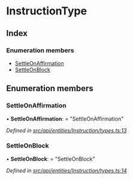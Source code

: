 # InstructionType

## Index

### Enumeration members

* [SettleOnAffirmation](instructiontype.md#settleonaffirmation)
* [SettleOnBlock](instructiontype.md#settleonblock)

## Enumeration members

### SettleOnAffirmation

• **SettleOnAffirmation**: = "SettleOnAffirmation"

_Defined in_ [_src/api/entities/Instruction/types.ts:13_](https://github.com/PolymathNetwork/polymesh-sdk/blob/56921667/src/api/entities/Instruction/types.ts#L13)

### SettleOnBlock

• **SettleOnBlock**: = "SettleOnBlock"

_Defined in_ [_src/api/entities/Instruction/types.ts:14_](https://github.com/PolymathNetwork/polymesh-sdk/blob/56921667/src/api/entities/Instruction/types.ts#L14)

